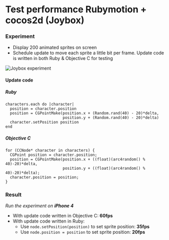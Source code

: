 Test performance Rubymotion + cocos2d (Joybox)
=======================

### Experiment

- Display 200 animated sprites on screen
- Schedule update to move each sprite a little bit per frame. Update code is written in both Ruby & Objective C for testing

![Joybox experiment](https://dl.dropboxusercontent.com/s/7dxnayxatu7iqti/test-joybox-experiment.PNG?dl=1&token_hash=AAGYOXkSG_rQm1I9GbO6BEIrtPJdfRGbmneJ0NIlJ8VWAg)

#### Update code

##### Ruby

    characters.each do |character|
      position = character.position
      position = CGPointMake(position.x + (Random.rand(40) - 20)*delta,
                             position.y + (Random.rand(40) - 20)*delta)
      character.setPosition position
    end

##### Objective C

    for (CCNode* character in characters) {
      CGPoint position = character.position;
      position = CGPointMake(position.x + ((float)(arc4random() % 40)-20)*delta,
                             position.y + ((float)(arc4random() % 40)-20)*delta);
      character.position = position;
    }

### Result

_Run the experiment on **iPhone 4**_

- With update code written in Objective C: **60fps** 
- With update code written in Ruby: 
  - Use `node.setPosition(position)` to set sprite position: **35fps**
  - Use `node.position = position` to set sprite position: **20fps**
